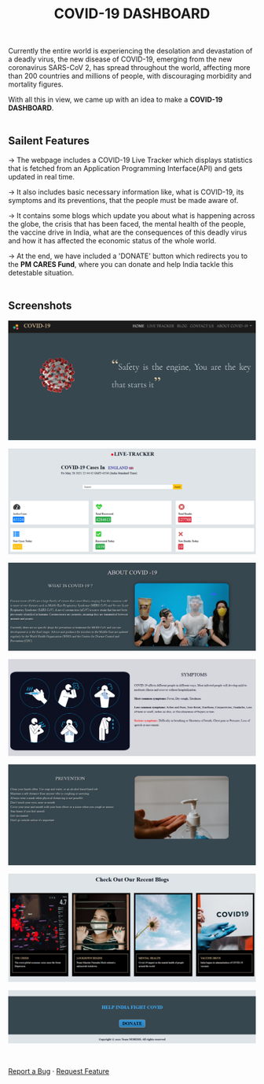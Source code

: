 ### 
<h1 align="center" > COVID-19 DASHBOARD </h1>
<br/>


Currently the entire world is experiencing the desolation and devastation of a deadly virus, the new disease of COVID-19, emerging from the new coronavirus SARS-CoV 2, has spread throughout the world, affecting more than 200 countries and millions of people, with discouraging morbidity and mortality
figures.

With all this in view, we came up with an idea to make a <strong>COVID-19 DASHBOARD</strong>. 
<br/>
<br/>


## Sailent Features


-> The webpage includes a COVID-19 Live Tracker which displays statistics that is fetched from an Application Programming Interface(API) and gets updated in real time.

-> It also includes basic necessary information like, what is COVID-19, its symptoms and its preventions, that the people must be made aware of.

-> It contains some blogs which update you about what is happening across the globe, the crisis that has been faced, the mental health of the people, the vaccine drive in India, what are the consequences of this deadly virus and how it has affected the economic status of the whole world.

-> At the end, we have included a 'DONATE' button which redirects you to the <strong>PM CARES Fund</strong>, where you can donate and help India tackle this detestable situation.
<br/>
<br/>



## Screenshots

![1](./images/screenshots/1.png)

![2](./images/screenshots/2.png)

![3](./images/screenshots/3.png)

![4](./images/screenshots/4.png)

![5](./images/screenshots/5.png)

![6](./images/screenshots/6.png)

![7](./images/screenshots/7.png)

<br />

  <p align="left">
    <a href="https://github.com/arjunn21/COVID-19-DASHBOARD/issues">Report a Bug</a>
    ·
    <a href="https://github.com/arjunn21/COVID-19-DASHBOARD/issues">Request Feature</a>
  </p>
